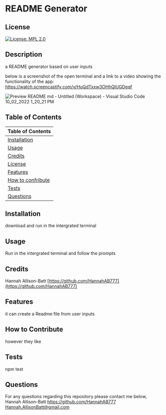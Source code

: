 # README Generator

  ## License
  
  [![License: MPL 2.0](https://img.shields.io/badge/License-MPL_2.0-brightgreen.svg)](https://opensource.org/licenses/MPL-2.0)
  
  ## Description
  
  a README generator based on user inputs
  
  below is a screenshot of the open terminal and a link to a video showing the functionality of the app:
  https://watch.screencastify.com/v/HuQdTxxw3OHhQlUGDeqf
  
  ![Preview README md - Untitled (Workspace) - Visual Studio Code 10_02_2022 1_20_21 PM](https://user-images.githubusercontent.com/93077324/153342975-1cbb8905-64ef-430b-8ae6-8d85f5c39ae2.png)

  
  ## Table of Contents
  | Table of Contents|
  | ----------- |
  |[Installation](#installation) |
  |[Usage](#usage)|
  |[Credits](#credits)|
  |[License](#license)|
  |[Features](#features)|
  |[How to confribute](#how-to-contribute)|
  |[Tests](#how-to-contribute)|
  |[Questions](#questions)|
   
  
  ## Installation
  
  download and run in the intergrated terminal
  
  ## Usage

  Run in the intergrated terminal and follow the prompts
  
  ## Credits

  Hannah Allison-Batt
  [https://github.com/HannahAB777](https://github.com/HannahAB777)
  
  ## Features
  
  it can create a Readme file from user inputs

  ## How to Contribute

  however they like
    
  ## Tests

  npm test
    
  ## Questions

  For any questions regarding this repository please contact me below,
  Hannah Allison-Batt
  https://github.com/HannahAB777
  Hannah.AllisonBatt@gmail.com
  
